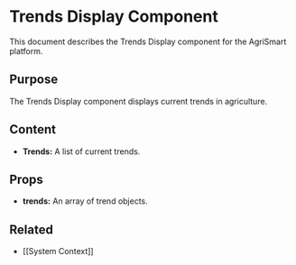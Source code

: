 # Trends Display Component

This document describes the Trends Display component for the AgriSmart platform.

## Purpose

The Trends Display component displays current trends in agriculture.

## Content

*   **Trends:** A list of current trends.

## Props

*   **trends:** An array of trend objects.

## Related

* [[System Context]]
